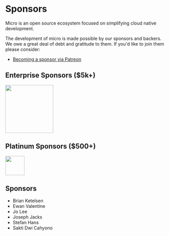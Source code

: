 # Sponsors

Micro is an open source ecosystem focused on simplifying cloud native development.

The development of micro is made possible by our sponsors and backers. We owe a great deal of debt and gratitude to them. 
If you'd like to join them please consider:

- [Becoming a sponsor via Patreon](https://www.patreon.com/microhq)

## Enterprise Sponsors ($5k+)

<a href="https://micro.mu/blog/2016/04/25/announcing-sixt-sponsorship.html"><img src="https://micro.mu/sixt_logo.png" width=150px height="auto" /></a>

## Platinum Sponsors ($500+)

<a href="https://www.neds.com.au/"><img src="https://micro.mu/images/logos/neds.svg" height="60px"></a>

## Sponsors

- Brian Ketelsen
- Ewan Valentine
- Jo Lee
- Joseph Jacks
- Stefan Hans
- Sakti Dwi Cahyono
